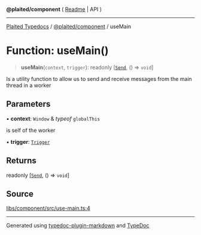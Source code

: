 **@plaited/component** ( [Readme](../README.md) \| API )

***

[Plaited Typedocs](../../../modules.md) / [@plaited/component](../modules.md) / useMain

# Function: useMain()

> **useMain**(`context`, `trigger`): readonly [[`Send`](../type-aliases/Send.md), () => `void`]

Is a utility function to allow us to send and receive messages from the main thread in a worker

## Parameters

▪ **context**: `Window` & *typeof* `globalThis`

is self of the worker

▪ **trigger**: [`Trigger`](../../behavioral/type-aliases/Trigger.md)

## Returns

readonly [[`Send`](../type-aliases/Send.md), () => `void`]

## Source

[libs/component/src/use-main.ts:4](https://github.com/plaited/plaited/blob/95d1a1b/libs/component/src/use-main.ts#L4)

***

Generated using [typedoc-plugin-markdown](https://www.npmjs.com/package/typedoc-plugin-markdown) and [TypeDoc](https://typedoc.org/)
